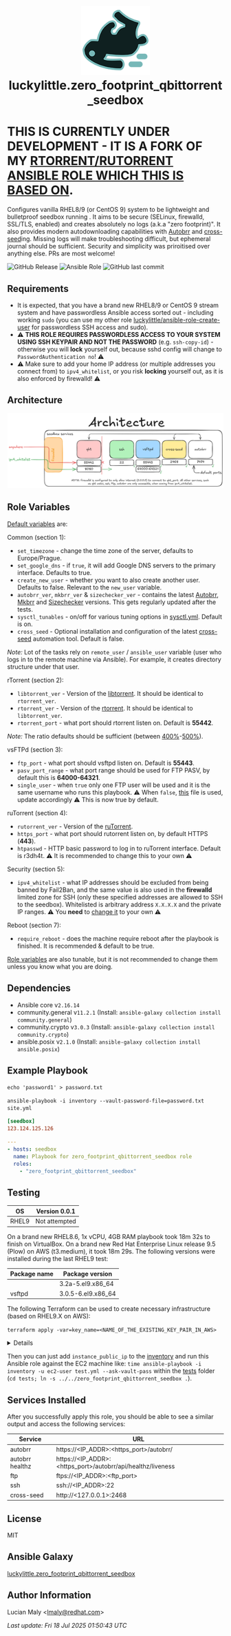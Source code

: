 <h1 align="center">
  <img alt="autobrr logo" src=".github/images/logo.png" width="160px"/><br/>
luckylittle.zero_footprint_qbittorrent_seedbox
</h1>

<p align="center">

# THIS IS CURRENTLY UNDER DEVELOPMENT - IT IS A FORK OF MY [RTORRENT/RUTORRENT ANSIBLE ROLE WHICH THIS IS BASED ON](https://github.com/luckylittle/zero_footprint_rutorrent_seedbox).

Configures vanilla RHEL8/9 (or CentOS 9) system to be lightweight and bulletproof seedbox running [](). It aims to be secure (SELinux, firewalld, SSL/TLS, enabled) and creates absolutely no logs (a.k.a "zero footprint)". It also provides modern autodownloading capabilities with [Autobrr](https://github.com/autobrr/autobrr) and [cross-seed](https://github.com/cross-seed/cross-seed)ing. Missing logs will make troubleshooting difficult, but ephemeral journal should be sufficient. Security and simplicity was priroitised over anything else. PRs are most welcome!

</p>

![GitHub Release](https://img.shields.io/github/v/release/luckylittle/zero_footprint_qbittorrent_seedbox?style=for-the-badge) ![Ansible Role](https://img.shields.io/ansible/role/d/luckylittle/zero_footprint_qbittorrent_seedbox?style=for-the-badge) ![GitHub last commit](https://img.shields.io/github/last-commit/luckylittle/zero_footprint_qbittorrent_seedbox?style=for-the-badge)

Requirements
------------

* It is expected, that you have a brand new RHEL8/9 or CentOS 9 stream system and have passwordless Ansible access sorted out - including working `sudo` (you can use my other role [luckylittle/ansible-role-create-user](https://github.com/luckylittle/ansible-role-create-user) for passwordless SSH access and sudo).
* :warning: **THIS ROLE REQUIRES PASSWORDLESS ACCESS TO YOUR SYSTEM USING SSH KEYPAIR AND NOT THE PASSWORD** (e.g. `ssh-copy-id`) - otherwise you will **lock** yourself out, because sshd config will change to `PasswordAuthentication no`! :warning:
* :warning: Make sure to add your home IP address (or multiple addresses you connect from) to `ipv4_whitelist`, or you risk **locking** yourself out, as it is also enforced by firewalld! :warning:

Architecture
------------

![img](architecture.png)

Role Variables
--------------

[Default variables](defaults/main.yml) are:

Common (section 1):

* `set_timezone` - change the time zone of the server, defaults to Europe/Prague.
* `set_google_dns` - if `true`, it will add Google DNS servers to the primary interface. Defaults to true.
* `create_new_user` - whether you want to also create another user. Defaults to false. Relevant to the `new_user` variable.
* `autobrr_ver`, `mkbrr_ver` & `sizechecker_ver` - contains the latest [Autobrr](https://github.com/autobrr/autobrr/releases), [Mkbrr](https://github.com/autobrr/mkbrr) and [Sizechecker](https://github.com/s0up4200/sizechecker/releases) versions. This gets regularly updated after the tests.
* `sysctl_tunables` - on/off for various tuning options in [sysctl.yml](vars/sysctl.yml). Default is on.
* `cross_seed` - Optional installation and configuration of the latest [cross-seed](https://github.com/cross-seed/cross-seed/releases) automation tool. Default is false.

_Note:_ Lot of the tasks rely on `remote_user` / `ansible_user` variable (user who logs in to the remote machine via Ansible). For example, it creates directory structure under that user.

rTorrent (section 2):

* `libtorrent_ver` - Version of the [libtorrent](https://github.com/rakshasa/rtorrent/releases). It should be identical to `rtorrent_ver`.
* `rtorrent_ver` - Version of the [rtorrent](https://github.com/rakshasa/rtorrent/releases). It should be identical to `libtorrent_ver`.
* `rtorrent_port` - what port should rtorrent listen on. Default is **55442**.

_Note:_ The ratio defaults should be sufficient (between [400%](vars/main.yml#L70)-[500%](vars/main.yml#L71)).

vsFTPd (section 3):

* `ftp_port` - what port should vsftpd listen on. Default is **55443**.
* `pasv_port_range` - what port range should be used for FTP PASV, by default this is **64000-64321**.
* `single_user` - when `true` only one FTP user will be used and it is the same username who runs this playbook. :warning: When `false`, [this](files/vsftpd/users.txt) file is used, update accordingly :warning: This is now true by default.

ruTorrent (section 4):

* `rutorrent_ver` - Version of the [ruTorrent](https://github.com/Novik/ruTorrent/releases).
* `https_port` - what port should rutorrent listen on, by default HTTPS (**443**).
* `htpasswd` - HTTP basic password to log in to ruTorrent interface. Default is r3dh4t. :warning: It is recommended to change this to your own :warning:

Security (section 5):

* `ipv4_whitelist` - what IP addresses should be excluded from being banned by Fail2Ban, and the same value is also used in the **firewalld** limited zone for SSH (only these specified addresses are allowed to SSH to the seedbox). Whitelisted is arbitrary address `X.X.X.X` and the private IP ranges. :warning: You **need** to [change it](defaults/main.yml#L40) to your own :warning:

Reboot (section 7):

* `require_reboot` - does the machine require reboot after the playbook is finished. It is recommended & default to be true.

[Role variables](vars/main.yml) are also tunable, but it is not recommended to change them unless you know what you are doing.

Dependencies
------------

* Ansible core v`2.16.14`
* community.general v`11.2.1` (Install: `ansible-galaxy collection install community.general`)
* community.crypto v`3.0.3` (Install: `ansible-galaxy collection install community.crypto`)
* ansible.posix v`2.1.0` (Install: `ansible-galaxy collection install ansible.posix`)

Example Playbook
----------------

`echo 'password1' > password.txt`

`ansible-playbook -i inventory --vault-password-file=password.txt site.yml`

```ini
[seedbox]
123.124.125.126
```

```yaml
---
- hosts: seedbox
  name: Playbook for zero_footprint_qbittorrent_seedbox role
  roles:
    - "zero_footprint_qbittorrent_seedbox"
```

Testing
-------

|OS     |Version 0.0.1     |
|-------|------------------|
|RHEL9  |Not attempted     |

On a brand new RHEL8.6, 1x vCPU, 4GB RAM playbook took 18m 32s to finish on VirtualBox.
On a brand new Red Hat Enterprise Linux release 9.5 (Plow) on AWS (t3.medium), it took 18m 29s.
The following versions were installed during the last RHEL9 test:

|Package name|Package version      |
|------------|---------------------|
|        |3.2a-5.el9.x86_64    |
|vsftpd      |3.0.5-6.el9.x86_64   |

The following Terraform can be used to create necessary infrastructure (based on RHEL9.X on AWS):

`terraform apply -var=key_name=<NAME_OF_THE_EXISTING_KEY_PAIR_IN_AWS>`

<details>

```hcl
# Configure the AWS Provider
provider "aws" {
  region = "ap-southeast-2"
}

# Variable
variable "key_name" {
  type        = string
  default     = "ec2-pair"
  description = "AWS Key-pair"
}

# Find latest RHEL 9 AMI
data "aws_ami" "rhel9" {
  most_recent = true
  owners      = ["309956199498"] # Red Hat's AWS account ID

  filter {
    name   = "name"
    values = ["RHEL-9*"]
  }

  filter {
    name   = "architecture"
    values = ["x86_64"]
  }

  filter {
    name   = "virtualization-type"
    values = ["hvm"]
  }

  filter {
    name   = "root-device-type"
    values = ["ebs"]
  }
}

# Create a security group
resource "aws_security_group" "rhel9_sg" {
  name        = "rhel9_sg"
  description = "Security group for RHEL 9 EC2 seedbox instance"

  tags = {
    Name = "RHEL9-SecurityGroup"
  }
}

resource "aws_vpc_security_group_ingress_rule" "allow_all" {
  security_group_id = aws_security_group.rhel9_sg.id
  cidr_ipv4         = "0.0.0.0/0"
  ip_protocol       = "-1"
  description       = "Generally a bad practice, but we need to test firewalld functionality"
  tags = {
    Name = "allow_all"
  }
}

resource "aws_vpc_security_group_egress_rule" "allow_all_traffic_ipv4" {
  security_group_id = aws_security_group.rhel9_sg.id
  cidr_ipv4         = "0.0.0.0/0"
  ip_protocol       = "-1" # semantically equivalent to all ports
}

resource "aws_vpc_security_group_egress_rule" "allow_all_traffic_ipv6" {
  security_group_id = aws_security_group.rhel9_sg.id
  cidr_ipv6         = "::/0"
  ip_protocol       = "-1" # semantically equivalent to all ports
}

# Create an EC2 instance
resource "aws_instance" "rhel_instance" {
  ami                    = data.aws_ami.rhel9.id
  instance_type          = "t3.medium"
  vpc_security_group_ids = [aws_security_group.rhel9_sg.id]
  key_name               = var.key_name # Replace with your key pair name

  root_block_device {
    volume_size = 15
    volume_type = "gp3"
    encrypted   = true
    tags = {
      Name = "RHEL-9-Seedbox"
    }
  }

  ebs_block_device {
    device_name           = "/dev/sdb"
    volume_size           = 15
    volume_type           = "gp3"
    encrypted             = true
    delete_on_termination = true
    tags = {
      Name = "RHEL-9-Seedbox"
    }
  }

  user_data = <<EOF
#!/bin/bash
# Log all output for debugging
exec > >(tee /var/log/user-data.log) 2>&1
echo "Starting user data script at $(date)"
# Wait for the EBS volume to be available
echo "Waiting for EBS volume to be available..."
while [ ! -e /dev/nvme1n1 ]; do
  echo "Waiting for /dev/nvme1n1..."
  sleep 5
done
echo "EBS volume /dev/nvme1n1 is available"
# Create partition on the EBS volume
echo "Creating partition on /dev/nvme1n1..."
(
echo n # Add a new partition
echo p # Primary partition
echo 1 # Partition number
echo   # First sector (Accept default: 1)
echo   # Last sector (Accept default: varies)
echo w # Write changes
) | fdisk /dev/nvme1n1
# Wait a moment for the partition to be recognized
sleep 5
# Format the partition with XFS
echo "Formatting /dev/nvme1n1p1 with XFS..."
mkfs.xfs /dev/nvme1n1p1
# Get the UUID of the new partition
echo "Getting UUID of the partition..."
UUID=$(blkid -s UUID -o value /dev/nvme1n1p1)
echo "UUID: $UUID"
# Add entry to /etc/fstab
echo "Adding entry to /etc/fstab..."
echo "UUID=$UUID /home xfs defaults 0 0" >> /etc/fstab
# Create a temporary mount point to preserve existing home data
echo "Creating temporary mount point..."
mkdir -p /mnt/temp_home
# Mount the new volume temporarily
mount /dev/nvme1n1p1 /mnt/temp_home
# Copy existing /home contents to the new volume (if any)
if [ "$(ls -A /home 2>/dev/null)" ]; then
  echo "Copying existing /home contents to new volume..."
  cp -arv /home/* /mnt/temp_home/
fi
# Unmount the temporary mount
umount /mnt/temp_home
rmdir /mnt/temp_home
# Mount the new volume to /home
echo "Mounting new volume to /home..."
mount -av
# Reload systemd daemon
systemctl daemon-reload
# Verify the mount
echo "Verifying mount..."
df -h /home
mount | grep /home
# Restore default SELinux security contexts
restorecon -Rv /home/
echo "User data script completed successfully at $(date)"
# Optional: Create a marker file to indicate completion
touch /var/log/user-data-complete
EOF

  tags = {
    Name        = "RHEL-9-Seedbox"
    Environment = "Dev"
  }
}

# Output the instance details
output "instance_id" {
  value = aws_instance.rhel_instance.id
}

output "instance_public_ip" {
  value = aws_instance.rhel_instance.public_ip
}

output "instance_dns" {
  value = aws_instance.rhel_instance.public_dns
}
```

</details>

Then you can just add `instance_public_ip` to the [inventory](tests/inventory) and run this Ansible role against the EC2 machine like: `time ansible-playbook -i inventory -u ec2-user test.yml --ask-vault-pass` within the [tests](tests/) folder (`cd tests; ln -s ../../zero_footprint_qbittorrent_seedbox .`).

Services Installed
------------------

After you successfully apply this role, you should be able to see a similar output and access the following services:

|Service               |URL                                                        |
|----------------------|-----------------------------------------------------------|
|autobrr               |https://<IP_ADDR>:<https_port>/autobrr/                    |
|autobrr healthz       |https://<IP_ADDR>:<https_port>/autobrr/api/healthz/liveness|
|ftp                   |ftps://<IP_ADDR>:<ftp_port>                                |
|ssh                   |ssh://<IP_ADDR>:22                                         |
|cross-seed            |http://<127.0.0.1>:2468                                    |

License
-------

MIT

Ansible Galaxy
--------------

[luckylittle.zero_footprint_qbittorrent_seedbox](https://galaxy.ansible.com/ui/standalone/roles/luckylittle/zero_footprint_qbittorrent_seedbox/)

Author Information
------------------

Lucian Maly <<lmaly@redhat.com>>

_Last update: Fri 18 Jul 2025 01:50:43 UTC_
